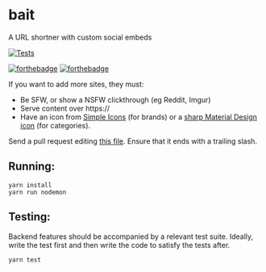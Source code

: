 # bait
A URL shortner with custom social embeds

[![Tests](https://img.shields.io/endpoint.svg?url=https%3A%2F%2Factions-badge.atrox.dev%2FEmeraldSnorlax%2Fbait%2Fbadge%3Fref%3Dmain&style=for-the-badge)](https://actions-badge.atrox.dev/EmeraldSnorlax/bait/goto?ref=main)

[![forthebadge](https://forthebadge.com/images/badges/built-with-resentment.svg)](https://forthebadge.com)
[![forthebadge](https://forthebadge.com/images/badges/made-with-typescript.svg)](https://forthebadge.com)


If you want to add more sites, they must:
- Be SFW, or show a NSFW clickthrough (eg Reddit, Imgur)
- Serve content over https://
- Have an icon from [Simple Icons](https://simpleicons.org/) (for brands) or a [sharp Material Design icon](https://material.io/resources/icons/?style=sharp) (for categories).

Send a pull request editing [this file](https://github.com/EmeraldSnorlax/bait/blob/main/src/allowList.ts). Ensure that it ends with a trailing slash.


Running:
---
```
yarn install
yarn run nodemon
```

Testing:
---
Backend features should be accompanied by a relevant test suite. Ideally, write the test first and then write the code to satisfy the tests after.
```
yarn test
```
